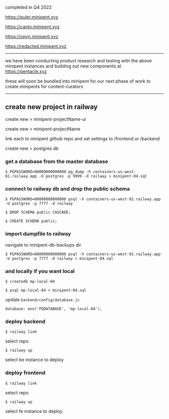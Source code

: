 completed in Q4 2022

https://euler.minipent.xyz

https://canto.minipent.xyz

https://opyn.minipent.xyz

https://redacted.minipent.xyz

---

we have been conducting product research and testing with the above minipent instances and building out new components at https://pentacle.xyz

these will soon be bundled into minipent for our next phase of work to create minipents for content-curators

---

## create new project in railway

create new > minipent-projectName-ui

create new > minipent-projectName


link each to minipent github repo and set settings to /frontend or /backend

create new > postgres db



### get a database from the master database

`$ PGPASSWORD=00000000000000 pg_dump -h containers-us-west-81.railway.app -U postgres -p 9999 -d railway > minipent-04.sql`



### connect to railway db and drop the public schema

`$ PGPASSWORD=00000000000000 psql -h containers-us-west-92.railway.app -U postgres -p 7777 -d railway`

`$ DROP SCHEMA public CASCADE;`

`$ CREATE SCHEMA public;`



### import dumpfile to railway

navigate to minipent-db-backups dir

`$ PGPASSWORD=00000000000000 psql -h containers-us-west-92.railway.app -U postgres -p 7777 -d railway < minipent-04.sql`



### and locally if you want local

`$ createdb mp-local-04`

`$ psql mp-local-04 < minipent-04.sql`

update `backend/config/database.js`

```
database: env('PGDATABASE', 'mp-local-04'),
```


### deploy backend

`$ railway link`

select repo

`$ railway up`

select be instance to deploy




### deploy frontend

`$ railway link`

select repo

`$ railway up`

select fe instance to deploy

